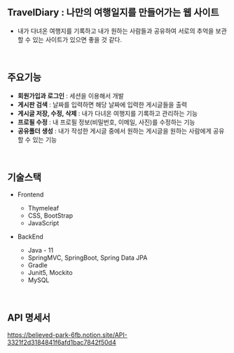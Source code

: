 ## TravelDiary : 나만의 여행일지를 만들어가는 웹 사이트

- 내가 다녀온 여행지를 기록하고 내가 원하는 사람들과 공유하여 서로의 추억을 보관할 수 있는 사이트가 있으면 좋을 것 같다.

<br>

## 주요기능

- **회원가입과 로그인** : 세션을 이용해서 개발
- **게시판 검색** : 날짜를 입력하면 해당 날짜에 입력한 게시글들을 출력
- **게시글 저장, 수정, 삭제** : 내가 다녀온 여행지를 기록하고 관리하는 기능
- **프로필 수정** : 내 프로필 정보(비밀번호, 이메일, 사진)를 수정하는 기능
- **공유폴더 생성** : 내가 작성한 게시글 중에서 원하는 게시글을 원하는 사람에게 공유할 수 있는 기능

<br>

## 기술스택

- Frontend
  - Thymeleaf
  - CSS, BootStrap
  - JavaScript

- BackEnd
  - Java - 11
  - SpringMVC, SpringBoot, Spring Data JPA
  - Gradle
  - Junit5, Mockito
  - MySQL

<br>

## API 명세서

https://believed-park-6fb.notion.site/API-3321f2d3184841f6afd1bac7842f50d4
